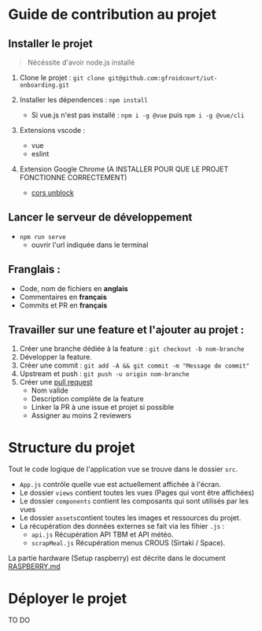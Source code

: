 # Guide de contribution au projet

## Installer le projet

> Nécéssite d'avoir node.js installé

1. Clone le projet : ```git clone git@github.com:gfroidcourt/iut-onboarding.git```
2. Installer les dépendences : ```npm install```
    - Si vue.js n'est pas installé : ```npm i -g @vue``` puis ```npm i -g @vue/cli```
3. Extensions vscode :
    - vue
    - eslint

4. Extension Google Chrome (A INSTALLER POUR QUE LE PROJET FONCTIONNE CORRECTEMENT)
    - [cors unblock](https://chrome.google.com/webstore/detail/cors-unblock/lfhmikememgdcahcdlaciloancbhjino?hl=en)

## Lancer le serveur de développement

- ```npm run serve```
    - ouvrir l'url indiquée dans le terminal  

## Franglais :

- Code, nom de fichiers en **anglais**
- Commentaires en **français**
- Commits et PR en **français**


## Travailler sur une feature et l'ajouter au projet :

1. Créer une branche dédiée à la feature : ```git checkout -b nom-branche```
2. Développer la feature.
3. Créer une commit : ```git add -A && git commit -m "Message de commit"```
4. Upstream et push : ```git push -u origin nom-branche```
5. Créer une [pull request](https://github.com/gfroidcourt/iut-onboarding/pulls)
    - Nom valide
    - Description complète de la feature
    - Linker la PR à une issue et projet si possible
    - Assigner au moins 2 reviewers

# Structure du projet

Tout le code logique de l'application vue se trouve dans le dossier `src`.

- `App.js` contrôle quelle vue est actuellement affichée à l'écran.
- Le dossier `views` contient toutes les vues (Pages qui vont être affichées)
- Le dossier `components` contient les composants qui sont utilisés par les vues
- Le dossier `assets`contient toutes les images et ressources du projet.
- La récupération des données externes se fait via les fihier `.js` :
    - `api.js` Récupération API TBM et API météo.
    - `scrapMeal.js` Récupération menus CROUS (Sirtaki / Space).


La partie hardware (Setup raspberry) est décrite dans le document [RASPBERRY.md](./RASPBERRY.md)

# Déployer le projet

TO DO
